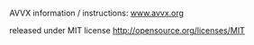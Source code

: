 AVVX information / instructions: www.avvx.org

released under MIT license http://opensource.org/licenses/MIT
